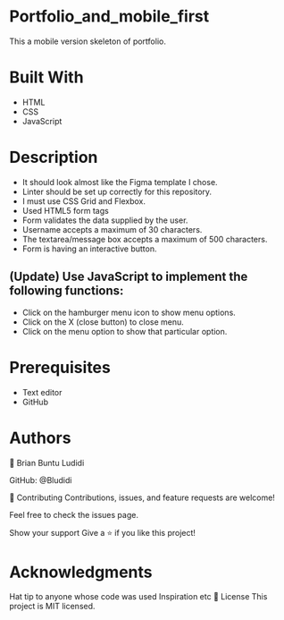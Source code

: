# Portfolio_and_mobile_first
This a mobile version skeleton of portfolio.


# Built With
- HTML 
- CSS
- JavaScript 

# Description 
- It should look almost like the Figma template I chose.
- Linter should be set up correctly for this repository.
- I must use CSS Grid and Flexbox.
- Used HTML5 form tags
- Form validates the data supplied by the user.
- Username accepts a maximum of 30 characters.
- The textarea/message box accepts a maximum of 500 characters.
- Form is having an interactive button.

## (Update) Use JavaScript to implement the following functions:
- Click on the hamburger menu icon to show menu options.
- Click on the X (close button) to close menu. 
- Click on the menu option to show that particular option. 


# Prerequisites
- Text editor 
- GitHub 

# Authors
👤 Brian Buntu Ludidi

GitHub: @Bludidi 


🤝 Contributing
Contributions, issues, and feature requests are welcome!

Feel free to check the issues page.

Show your support
Give a ⭐️ if you like this project!

# Acknowledgments
Hat tip to anyone whose code was used
Inspiration
etc
📝 License
This project is MIT licensed.
